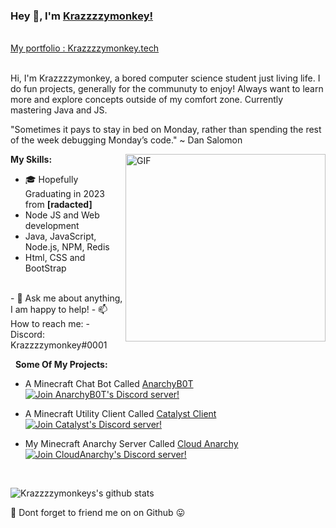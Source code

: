 ### Hey 👋, I'm [Krazzzzymonkey!](https://github.com/PrudhviGNV)


<br />
 <a href="https://krazzzzymonkey.tech/" align="left" > My portfolio : Krazzzzymonkey.tech </a> 
<br />
<br />

Hi, I'm Krazzzzymonkey, a bored computer science student just living life. I do fun projects, generally for the communuty to enjoy! Always want to learn more and explore concepts outside of my comfort zone. Currently mastering Java and JS.

"Sometimes it pays to stay in bed on Monday, rather than spending the rest of the week debugging Monday’s code."
~ Dan Salomon 


 <img align="right" height="300px" width= "320px" alt="GIF" src="https://media.giphy.com/media/CVtNe84hhYF9u/giphy.gif" />

**My Skills:**

- 🎓 Hopefully Graduating in 2023 from **\[radacted]** 
-  Node JS and Web development
-  Java, JavaScript, Node.js, NPM, Redis
-  Html, CSS and BootStrap
<br />
- 💬 Ask me about anything, I am happy to help!
- 📫 How to reach me: 
- Discord: Krazzzzymonkey#0001

&nbsp;
**Some Of My Projects:**

- A Minecraft Chat Bot Called <a href="https://anarchybot.cc/" align="left" > AnarchyB0T </a> 
  [![Join AnarchyB0T's Discord server!](https://invidget.switchblade.xyz/ASYAjUHQvh)](https://discord.gg/ASYAjUHQvh)

- A Minecraft Utility Client Called <a href="https://catalyst.sexy/" align="left" > Catalyst Client </a> 
 [![Join Catalyst's Discord server!](https://invidget.switchblade.xyz/SVhedRNDfw)](https://discord.gg/SVhedRNDfw)

- My Minecraft Anarchy Server Called <a href="https://cloudanarchy.org/" align="left" > Cloud Anarchy </a> 
 [![Join CloudAnarchy's Discord server!](https://invidget.switchblade.xyz/4arsMktFmc)](https://discord.gg/4arsMktFmc)

&nbsp;
 
 

![Krazzzzymonkeys's github stats](https://github-readme-stats.vercel.app/api?username=Krazzzzymonkey&show_icons=true&hide_border=true)

:pushpin: Dont forget to friend me on on Github :stuck_out_tongue: 

